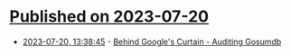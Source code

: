 # [Published on 2023-07-20](index.md)

* [2023-07-20, 13:38:45](https://lobste.rs/s/ok9rd8/behind_google_s_curtain_auditing_gosumdb) - [Behind Google's Curtain - Auditing Gosumdb](https://raphting.dev/posts/gosumdb-p3/)
